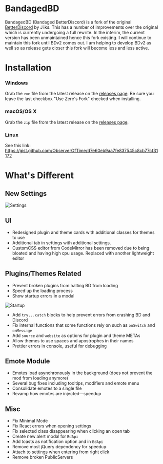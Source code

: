# BandagedBD

BandagedBD (Bandaged BetterDiscord) is a fork of the original [BetterDiscord](https://github.com/Jiiks/BetterDiscordApp) by Jiiks. This has a number of improvements over the original which is currently undergoing a full rewrite. In the interim, the current version has been unmaintained hence this fork existing. I will continue to maintain this fork until BDv2 comes out. I am helping to develop BDv2 as well so as release gets closer this fork will become less and less active.

# Installation

### Windows
Grab the `exe` file from the latest release on the [releases page](https://github.com/rauenzi/BetterDiscordApp/releases). Be sure you leave the last checkbox "Use Zere's Fork" checked when installing.

### macOS/OS X
Grab the `zip` file from the latest release on the [releases page](https://github.com/rauenzi/BetterDiscordApp/releases).

### Linux
See this link: https://gist.github.com/ObserverOfTime/d7e60eb9aa7fe837545c8cb77cf31172

# What's Different

## New Settings
![Settings](https://i.zackrauen.com/nkb9Qi.png)

## UI
 - Redesigned plugin and theme cards with additional classes for themes to use
 - Additional tab in settings with additional settings.
 - CustomCSS editor from CodeMirror has been removed due to being bloated and having high cpu usage. Replaced with another lightweight editor


## Plugins/Themes Related
 - Prevent broken plugins from halting BD from loading
 - Speed up the loading process
 - Show startup errors in a modal

![Startup](https://i.zackrauen.com/PwlQcp.gif)

 - Add `try...catch` blocks to help prevent errors from crashing BD and Discord
 - Fix internal functions that some functions rely on such as `onSwitch` and `onMessage`
 - Add `source` and `website` as options for plugin and theme METAs 
 - Allow themes to use spaces and apostrophes in their names
 - Prettier errors in console, useful for debugging

## Emote Module
- Emotes load asynchronously in the background (does not prevent the mod from loading anymore)
- Several bug fixes including tooltips, modifiers and emote menu
- Consolidate emotes to a single file
- Revamp how emotes are injected—speedup

## Misc
 - Fix Minimal Mode
 - Fix React errors when opening settings
 - Fix selected class disappearing when clicking an open tab
 - Create new alert modal for `BdApi`
 - Add toasts as notification option and in `BdApi`
 - Remove most jQuery dependency for speedup
 - Attach to settings when entering from right click
 - Remove broken PublicServers
